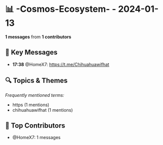 # 📊 -Cosmos-Ecosystem- - 2024-01-13
**1 messages** from **1 contributors**

## 💬 Key Messages
- **17:38** @HomeX7: https://t.me/Chihuahuawifhat

## 🔍 Topics & Themes
*Frequently mentioned terms:*
- https (1 mentions)
- chihuahuawifhat (1 mentions)

## 👥 Top Contributors
- @HomeX7: 1 messages